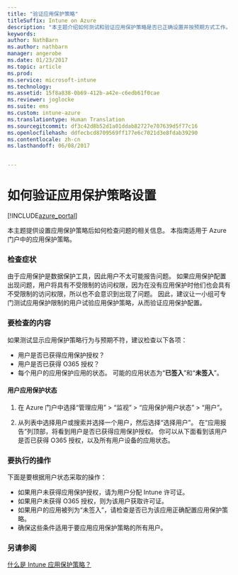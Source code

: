```yaml
---
title: "验证应用保护策略"
titleSuffix: Intune on Azure
description: "本主题介绍如何测试和验证应用保护策略是否已正确设置并按预期方式工作。"
keywords: 
author: NathBarn
ms.author: nathbarn
manager: angerobe
ms.date: 01/23/2017
ms.topic: article
ms.prod: 
ms.service: microsoft-intune
ms.technology: 
ms.assetid: 15f8a838-0b69-412b-a42e-c6edb61f0cae
ms.reviewer: joglocke
ms.suite: ems
ms.custom: intune-azure
ms.translationtype: Human Translation
ms.sourcegitcommit: df3c42d8b52d1a01ddab82727e707639d5f77c16
ms.openlocfilehash: ddfecbcd8709569ff177e6c7021d3e8fdab39290
ms.contentlocale: zh-cn
ms.lasthandoff: 06/08/2017


---
```


# <a name="how-to-validate-your-app-protection-policy-setup"></a>如何验证应用保护策略设置

[!INCLUDE[azure_portal](./includes/azure_portal.md)]


本主题提供设置应用保护策略后如何检查问题的相关信息。 本指南适用于 Azure 门户中的应用保护策略。

### <a name="checking-for-symptoms"></a>检查症状
由于应用保护是数据保护工具，因此用户不太可能报告问题。 如果应用保护配置出现问题，用户将具有不受限制的访问权限，因为在没有应用保护时他们也会具有不受限制的访问权限，所以也不会意识到出现了问题。 因此，建议让一小组可专门测试应用保护限制的用户试验应用保护策略，从而验证应用保护配置。


### <a name="what-to-check"></a>要检查的内容

如果测试显示应用保护策略行为与预期不符，建议检查以下各项：

- 用户是否已获得应用保护授权？
- 用户是否已获得 O365 授权？
- 每个用户的应用保护应用的状态。 可能的应用状态为“**已签入**”和“**未签入**”。

#### <a name="user-app-protection-status"></a>用户应用保护状态
1. 在 Azure 门户中选择“管理应用” > “监视” >  “应用保护用户状态” > “用户”。

2. 从列表中选择用户或搜索并选择一个用户，然后选择“选择用户”。 在“应用报告”列顶部，将看到用户是否已获得应用保护授权。 你可以从下面看到该用户是否已获得 O365 授权，以及所有用户设备的应用状态。



### <a name="what-to-do"></a>要执行的操作
下面是要根据用户状态采取的操作：

- 如果用户未获得应用保护授权，请为用户分配 Intune 许可证。
- 如果用户未获得 O365 授权，则为该用户获取许可证。
- 如果用户的应用被列为“未签入”，请检查是否已为该应用正确配置应用保护策略。
- 确保这些条件适用于要应用应用保护策略的所有用户。

### <a name="see-also"></a>另请参阅

[什么是 Intune 应用保护策略？](app-protection-policies.md)

